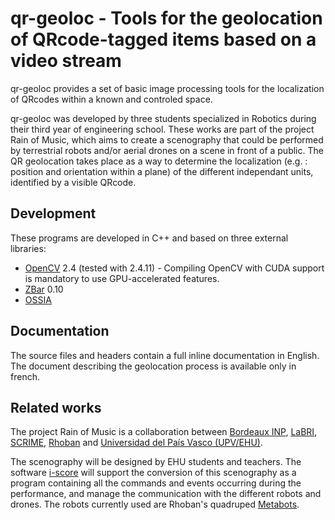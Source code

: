 # qr-geoloc - Tools for the geolocation of QRcode-tagged items based on a video stream #

qr-geoloc provides a set of basic image processing tools for the localization of QRcodes within a known and controled space.

qr-geoloc was developed by three students specialized in Robotics during their third year of engineering school. These works are part of the project Rain of Music, which aims to create a scenography that could be performed by terrestrial robots and/or aerial drones on a scene in front of a public. The QR geolocation takes place as a way to determine the localization (e.g. : position and orientation within a plane) of the different independant units, identified by a visible QRcode.

## Development ##
These programs are developed in C++ and based on three external libraries:
* [OpenCV](http://opencv.org) 2.4 (tested with 2.4.11) - Compiling OpenCV with CUDA support is mandatory to use GPU-accelerated features.
* [ZBar](http://zbar.sourceforge.net) 0.10
* [OSSIA](https://github.com/OSSIA/API)

## Documentation ##
The source files and headers contain a full inline documentation in English. The document describing the geolocation process is available only in french.

## Related works ##
The project Rain of Music is a collaboration between [Bordeaux INP](https://bordeaux-inp.fr), [LaBRI](https://www.labri.fr), [SCRIME](https://scrime.labri.fr), [Rhoban](https://rhoban.com) and [Universidad del País Vasco (UPV/EHU)](https://www.ehu.eus).

The scenography will be designed by EHU students and teachers. The software [i-score](https://github.com/OSSIA/i-score) will support the conversion of this scenography as a program containing all the commands and events occurring during the performance, and manage the communication with the different robots and drones. The robots currently used are Rhoban's quadruped [Metabots](https://github.com/Rhoban/Metabot).